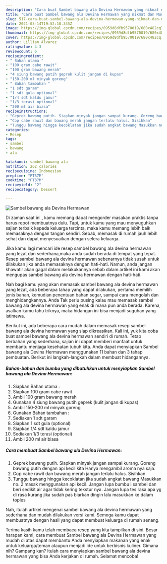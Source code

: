 ```yaml
---
description: "Cara buat Sambel bawang ala Devina Hermawan yang nikmat dan Mudah Dibuat"
title: "Cara buat Sambel bawang ala Devina Hermawan yang nikmat dan Mudah Dibuat"
slug: 517-cara-buat-sambel-bawang-ala-devina-hermawan-yang-nikmat-dan-mudah-dibuat
date: 2021-03-14T19:52:18.335Z
image: https://img-global.cpcdn.com/recipes/0959d8dfb9570019/680x482cq70/sambel-bawang-ala-devina-hermawan-foto-resep-utama.jpg
thumbnail: https://img-global.cpcdn.com/recipes/0959d8dfb9570019/680x482cq70/sambel-bawang-ala-devina-hermawan-foto-resep-utama.jpg
cover: https://img-global.cpcdn.com/recipes/0959d8dfb9570019/680x482cq70/sambel-bawang-ala-devina-hermawan-foto-resep-utama.jpg
author: Lillian Alvarez
ratingvalue: 4.3
reviewcount: 6
recipeingredient:
- " Bahan utama "
- "100 gram cabe rawit"
- "100 gram bawang merah"
- "4 siung bawang putih geprek kulit jangan di kupas"
- "150-200 ml minyak goreng"
- " Bahan tambahan "
- "1 sdt garam"
- "1 sdt gula optional"
- "1/4 sdt kaldu jamur"
- "1/3 terasi optional"
- "200 ml air biasa"
recipeinstructions:
- "Geprek bawang putih. Siapkan minyak jangan sampai kurang. Goreng bawang putih dengan api kecil kita Hanya mengambil aroma nya saja."
- "Cop cabe rawit dan bawang merah jangan terlalu halus. Sisihkan"
- "Tunggu bawang hingga kecoklatan jika sudah angkat bawang Masukkan no. 2 masak menggunakan api kecil. Jangan lupa bumbu i sambel dan beri sedikit air agar tidak kering tekstur nya. Jangan lupa tes rasa apa yg di rasa kurang jika sudah pas biarkan dingin lalu masukkan ke dalam toples"
categories:
- Resep
tags:
- sambel
- bawang
- ala

katakunci: sambel bawang ala 
nutrition: 262 calories
recipecuisine: Indonesian
preptime: "PT37M"
cooktime: "PT37M"
recipeyield: "2"
recipecategory: Dessert

---
```



![Sambel bawang ala Devina Hermawan](https://img-global.cpcdn.com/recipes/0959d8dfb9570019/680x482cq70/sambel-bawang-ala-devina-hermawan-foto-resep-utama.jpg)

Di zaman  saat ini , kamu memang dapat mengorder masakan praktis tanpa harus repot membuatnya dulu. Tapi, untuk kamu yang mau menyuguhkan sajian terbaik kepada keluarga tercinta, maka kamu memang lebih baik memasaknya dengan tangan sendiri. Sebab, memasak di rumah jauh lebih sehat dan dapat menyesuaikan dengan selera keluarga.

Jika kamu lagi mencari ide resep sambel bawang ala devina hermawan yang lezat dan sederhana,maka anda sudah berada di tempat yang tepat. Resep sambel bawang ala devina hermawan  sebenarnya tidak susah untuk dilakukan jika anda memasaknya dengan hati-hati. Namun, anda jangan khawatir akan gagal dalam melakukannya 
sebab dalam artikel ini kami akan mengupas sambel bawang ala devina hermawan dengan hati-hati.  



Nah bagi kamu yang akan memasak sambel bawang ala devina hermawan yang lezat, ada beberapa tahap yang dapat dilakukan, pertama memilih jenis bahan, kemudian penentuan bahan segar, sampai cara mengolah dan menghidangkannya. Anda Tak perlu pusing kalau mau memasak sambel bawang ala devina hermawan yang enak di mana pun anda berada. Karena, asalkan kamu  tahu triknya, maka hidangan ini bisa menjadi suguhan yang istimewa.

Berikut ini, ada beberapa cara mudah dalam memasak resep sambel bawang ala devina hermawan yang siap dikreasikan. Kali ini, yuk kita coba buat sambel bawang ala devina hermawan sendiri di rumah. Tetap berbahan yang sederhana, sajian ini dapat memberi manfaat untuk membantu menjaga kesehatan tubuh kita. Anda dapat menyiapkan Sambel bawang ala Devina Hermawan menggunakan 11 bahan dan 3 tahap pembuatan. Berikut ini langkah-langkah dalam membuat hidangannya.

<!--inarticleads1-->

##### Bahan-bahan dan bumbu yang dibutuhkan untuk menyiapkan Sambel bawang ala Devina Hermawan:

1. Siapkan  Bahan utama :
1. Siapkan 100 gram cabe rawit
1. Ambil 100 gram bawang merah
1. Gunakan 4 siung bawang putih geprek (kulit jangan di kupas)
1. Ambil 150-200 ml minyak goreng
1. Gunakan  Bahan tambahan :
1. Sediakan 1 sdt garam
1. Siapkan 1 sdt gula (optional)
1. Siapkan 1/4 sdt kaldu jamur
1. Sediakan 1/3 terasi (optional)
1. Ambil 200 ml air biasa




<!--inarticleads2-->

##### Cara membuat Sambel bawang ala Devina Hermawan:

1. Geprek bawang putih. Siapkan minyak jangan sampai kurang. Goreng bawang putih dengan api kecil kita Hanya mengambil aroma nya saja.
1. Cop cabe rawit dan bawang merah jangan terlalu halus. Sisihkan
1. Tunggu bawang hingga kecoklatan jika sudah angkat bawang Masukkan no. 2 masak menggunakan api kecil. Jangan lupa bumbu i sambel dan beri sedikit air agar tidak kering tekstur nya. Jangan lupa tes rasa apa yg di rasa kurang jika sudah pas biarkan dingin lalu masukkan ke dalam toples




Nah, itulah artikel mengenai  sambel bawang ala devina hermawan  yang sederhana dan mudah dilakukan versi kami. Semoga kamu dapat membuatnya dengan hasil yang dapat membuat keluarga di rumah senang. 

Terima kasih kamu telah membaca resep yang kita tampilkan di sini. Besar harapan kami, cara membuat  Sambel bawang ala Devina Hermawan yang mudah di atas dapat membantu Anda menyiapkan makanan yang enak untuk keluarga/teman ataupun menjadi ide untuk berbisnis kuliner. Gimana nih? Gampang kan? Itulah cara menyiapkan sambel bawang ala devina hermawan yang bisa Anda kerjakan di rumah. Selamat mencoba!

